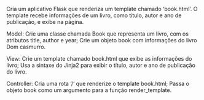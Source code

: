  Cria um aplicativo Flask que renderiza um template chamado ‘book.html’. O template  recebe informações de um livro, como título, autor e ano de publicação, e exibe na página.

Model:
    Crie uma classe chamada Book que representa um livro, com os atributos title, author e year;
    Crie um objeto book com informações do livro Dom casmurro.

View:
    Crie um template chamado book.html que exibe as informações do livro;
    Usa a sintaxe do Jinja2 para exibir o título, autor e ano de publicação do livro.

Controller:
    Cria uma rota ‘/‘ que renderize o template book.html;
    Passa o objeto book como um argumento para a função render_template.
